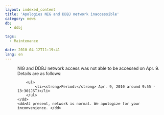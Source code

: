 ```yaml
---
layout: indexed_content
title: 'Apologies NIG and DDBJ network inaccessible'
category: news
db:
  - ddbj

tags:
  - Maintenance

date: 2010-04-12T11:19:41
lang: en
---
```


<dl>
    <dd>NIG and DDBJ network access was not able to be accessed on Apr. 9. Details are as follows: </dd>
    <dd>

        <ul>
            <li><strong>Period:</strong> Apr. 9, 2010 around 9:55 - 13:30(JST)</li>
        </ul>
    </dd>
    <dd>At present, network is normal. We apologize for your inconvenience. </dd>
</dl>
